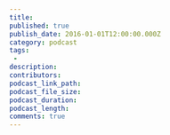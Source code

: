 ```yaml
---
title:
published: true
publish_date: 2016-01-01T12:00:00.000Z
category: podcast
tags:
 -
description:
contributors:
podcast_link_path:
podcast_file_size:
podcast_duration:
podcast_length:
comments: true
---
```

